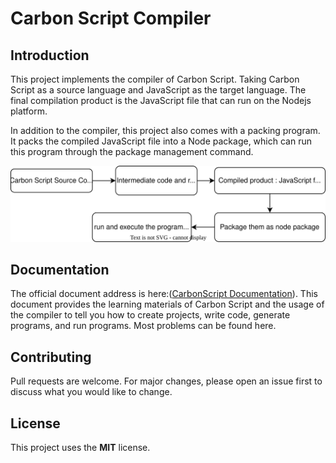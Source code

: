 # Carbon Script Compiler

## Introduction

This project implements the compiler of Carbon Script. Taking Carbon Script as a source language and JavaScript as the target language. The final compilation product is the JavaScript file that can run on the Nodejs platform.

In addition to the compiler, this project also comes with a packing program. It packs the compiled JavaScript file into a Node package, which can run this program through the package management command.



![](./assets/readme-workflow.svg)



## Documentation

The official document address is here:([CarbonScript Documentation](https://carbonscript.github.io/)). This document provides the learning materials of Carbon Script and the usage of the compiler to tell you how to create projects, write code, generate programs, and run programs. Most problems can be found here.



## Contributing

Pull requests are welcome. For major changes, please open an issue first to discuss what you would like to change.



## License

This project uses the **MIT** license.
